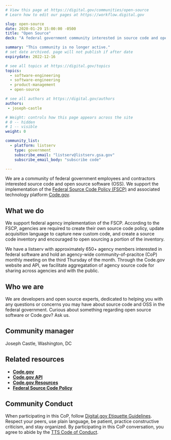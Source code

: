 ```yaml
---
# View this page at https://digital.gov/communities/open-source
# Learn how to edit our pages at https://workflow.digital.gov

slug: open-source
date: 2020-01-29 15:00:00 -0500
title: "Open Source"
deck: "A federal government community interested in source code and open source software (OSS)."

summary: "This community is no longer active."
# set date archived. page will not publish if after date
expirydate: 2022-12-16

# see all topics at https://digital.gov/topics
topics:
  - software-engineering
  - software-engineering
  - product-management
  - open-source

# see all authors at https://digital.gov/authors
authors:
 - joseph-castle

# Weight: controls how this page appears across the site
# 0 -- hidden
# 1 -- visible
weight: 0

community_list:
  - platform: listserv
    type: government
    subscribe_email: "listserv@listserv.gsa.gov"
    subscribe_email_body: "subscribe code"

---
```


We are a community of federal government employees and contractors interested source code and open source software (OSS). We support the implementation of the [Federal Source Code Policy (FSCP)](https://sourcecode.cio.gov/) and associated technology platform [Code.gov](https://code.gov/).

## What we do

We support federal agency implementation of the FSCP. According to the FSCP, agencies are required to create their own source code policy, update acquisition language to capture new custom code, and create a source code inventory and encouraged to open sourcing a portion of the inventory.

We have a listserv with approximately 650+ agency members interested in federal software and hold an agency-wide community-of-pracitce (CoP) monthly meeting on the third Thursday of the month. Through the Code.gov website and API, we facilitate aggregatation of agency source code for sharing across agencies and with the public.

## Who we are

We are developers and open source experts, dedicated to helping you with any questions or concerns you may have about source code and OSS in the federal government. Curious about something regarding open source software or Code.gov? Ask us.

## Community manager

Joseph Castle, Washington, DC

## Related resources

- [**Code.gov**](http://code.gov)
- [**Code.gov API**](https://open.gsa.gov/api/codedotgov/)
- [**Code.gov Resources**](https://github.com/GSA/code-gov)
- [**Federal Source Code Policy**](https://sourcecode.cio.gov/)

## Community Conduct
When participating in this CoP, follow [Digital.gov Etiquette Guidelines](https://digital.gov/communities/manage-your-subscription/). Respect your peers, use plain language, be patient, practice constructive criticism, and stay organized. By participating in this CoP conversation, you agree to abide by the [TTS Code of Conduct](https://handbook.tts.gsa.gov/code-of-conduct/).
